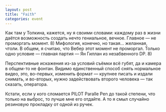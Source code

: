 ```yaml
---
layout: post
title: "Faith"
categories: event
---
```

Как там у Толкина, кажется, ну я своими словами: каждому раз в жизни даётся возможность создать нечто гениальное, вечное. Главное — не проморгать момент. 8) Мифология, конечно, но такая… желанная, чтоли. В общем, я считаю, что Вебер этот момент не проморгал. Только одно условие — главная партия — Ян Гиллан из незабвенного DP. 8)

Перспективные искажения из-за условий съёмки всё губят, да и камера в общем-то не фонтан. Видимо единственный способ снять нормальное видео, это, во-первых, изменить формат — крупнее писать и издали снимать, и во-вторых, нужно задействовать второго человека — так сказать, оператора.

Кстати, если у кого сломается PILOT Paralle Pen до такой степени, что только на выброс, то лучше мне его отдайте. А то я смыл случайно резиновую прокладку от одной из ручек.

